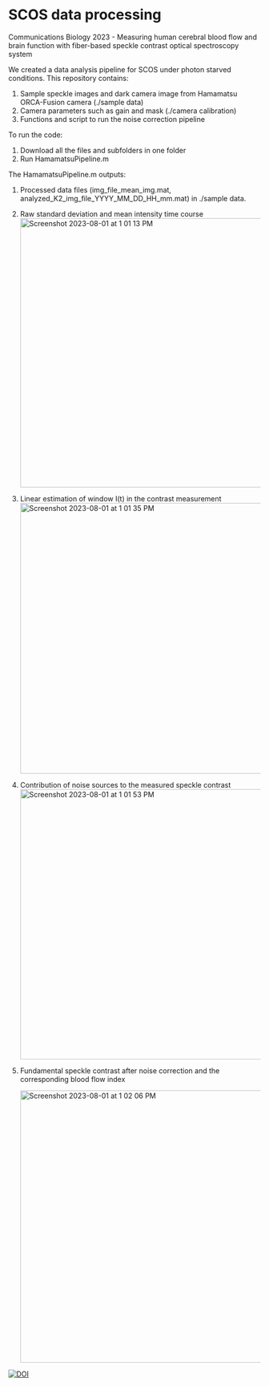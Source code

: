 # SCOS data processing

Communications Biology 2023 - Measuring human cerebral blood flow and brain function with fiber-based speckle contrast optical spectroscopy system

We created a data analysis pipeline for SCOS under photon starved conditions. This repository contains:

1) Sample speckle images and dark camera image from Hamamatsu ORCA-Fusion camera (./sample data)
2) Camera parameters such as gain and mask (./camera calibration)
3) Functions and script to run the noise correction pipeline

To run the code:

1) Download all the files and subfolders in one folder
2) Run HamamatsuPipeline.m

The HamamatsuPipeline.m outputs: 

1) Processed data files (img_file_mean_img.mat, analyzed_K2_img_file_YYYY_MM_DD_HH_mm.mat) in ./sample data.
2) Raw standard deviation and mean intensity time course   
   <img width="537" alt="Screenshot 2023-08-01 at 1 01 13 PM" src="https://github.com/BUNPC/2023-SCOS/assets/55467463/4ddceb44-6f8d-41f6-8597-b59867c97461">
3) Linear estimation of window I(t) in the contrast measurement
   <img width="540" alt="Screenshot 2023-08-01 at 1 01 35 PM" src="https://github.com/BUNPC/2023-SCOS/assets/55467463/6443c906-7d1e-40f4-bada-4362fe3dd914">
4) Contribution of noise sources to the measured speckle contrast
   <img width="539" alt="Screenshot 2023-08-01 at 1 01 53 PM" src="https://github.com/BUNPC/2023-SCOS/assets/55467463/d70cc54a-b65f-4537-9e13-c04fab0c9bad">
   
5) Fundamental speckle contrast after noise correction and the corresponding blood flow index

   <img width="543" alt="Screenshot 2023-08-01 at 1 02 06 PM" src="https://github.com/BUNPC/2023-SCOS/assets/55467463/578c7c4f-e610-4b15-a806-f895a126be78">

[![DOI](https://zenodo.org/badge/672077193.svg)](https://zenodo.org/badge/latestdoi/672077193)

